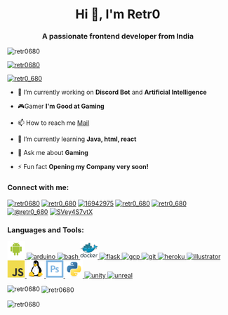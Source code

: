 <h1 align="center">Hi 👋, I'm Retr0</h1>
<h3 align="center">A passionate frontend developer from India</h3>

<p align="left"> <img src="https://komarev.com/ghpvc/?username=retr0680&label=Profile%20views&color=00ff6e&style=flat" alt="retr0680" /> </p>

<p align="left"> <a href="https://github.com/ryo-ma/github-profile-trophy"><img src="https://github-profile-trophy.vercel.app/?username=retr0680" alt="retr0680" /></a> </p>

<p align="left"> <a href="https://twitter.com/retr0_680" target="blank"><img src="https://img.shields.io/twitter/follow/retr0_680?logo=twitter&style=for-the-badge" alt="retr0_680" /></a> </p>

- 🔭 I’m currently working on **Discord Bot** and **Artificial Intelligence**

- 🎮Gamer **I'm Good at Gaming**

- 📫 How to reach me [Mail](dedsecretr0680@gmail.com)

- 🌱 I’m currently learning **Java, html, react**

- 💬 Ask me about **Gaming**

- ⚡ Fun fact **Opening my Company very soon!**

<h3 align="left">Connect with me:</h3>
<p align="left">
<a href="https://codepen.io/retr0680" target="blank"><img align="center" src="https://raw.githubusercontent.com/rahuldkjain/github-profile-readme-generator/master/src/images/icons/Social/codepen.svg" alt="retr0680" height="30" width="40" /></a>
<a href="https://twitter.com/retr0_680" target="blank"><img align="center" src="https://raw.githubusercontent.com/rahuldkjain/github-profile-readme-generator/master/src/images/icons/Social/twitter.svg" alt="retr0_680" height="30" width="40" /></a>
<a href="https://stackoverflow.com/users/16942975" target="blank"><img align="center" src="https://raw.githubusercontent.com/rahuldkjain/github-profile-readme-generator/master/src/images/icons/Social/stack-overflow.svg" alt="16942975" height="30" width="40" /></a>
<a href="https://instagram.com/retr0_680" target="blank"><img align="center" src="https://raw.githubusercontent.com/rahuldkjain/github-profile-readme-generator/master/src/images/icons/Social/instagram.svg" alt="retr0_680" height="30" width="40" /></a>
<a href="https://www.hackerrank.com/retr0_680" target="blank"><img align="center" src="https://raw.githubusercontent.com/rahuldkjain/github-profile-readme-generator/master/src/images/icons/Social/hackerrank.svg" alt="retr0_680" height="30" width="40" /></a>
<a href="https://www.hackerearth.com/@retr0_680" target="blank"><img align="center" src="https://raw.githubusercontent.com/rahuldkjain/github-profile-readme-generator/master/src/images/icons/Social/hackerearth.svg" alt="@retr0_680" height="30" width="40" /></a>
<a href="https://discord.gg/SVey4S7vtX" target="blank"><img align="center" src="https://raw.githubusercontent.com/rahuldkjain/github-profile-readme-generator/master/src/images/icons/Social/discord.svg" alt="SVey4S7vtX" height="30" width="40" /></a>
</p>

<h3 align="left">Languages and Tools:</h3>
<p align="left"> <a href="https://developer.android.com" target="_blank"> <img src="https://raw.githubusercontent.com/devicons/devicon/master/icons/android/android-original-wordmark.svg" alt="android" width="40" height="40"/> </a> <a href="https://www.arduino.cc/" target="_blank"> <img src="https://cdn.worldvectorlogo.com/logos/arduino-1.svg" alt="arduino" width="40" height="40"/> </a> <a href="https://www.gnu.org/software/bash/" target="_blank"> <img src="https://www.vectorlogo.zone/logos/gnu_bash/gnu_bash-icon.svg" alt="bash" width="40" height="40"/> </a> <a href="https://www.docker.com/" target="_blank"> <img src="https://raw.githubusercontent.com/devicons/devicon/master/icons/docker/docker-original-wordmark.svg" alt="docker" width="40" height="40"/> </a> <a href="https://flask.palletsprojects.com/" target="_blank"> <img src="https://www.vectorlogo.zone/logos/pocoo_flask/pocoo_flask-icon.svg" alt="flask" width="40" height="40"/> </a> <a href="https://cloud.google.com" target="_blank"> <img src="https://www.vectorlogo.zone/logos/google_cloud/google_cloud-icon.svg" alt="gcp" width="40" height="40"/> </a> <a href="https://git-scm.com/" target="_blank"> <img src="https://www.vectorlogo.zone/logos/git-scm/git-scm-icon.svg" alt="git" width="40" height="40"/> </a> <a href="https://heroku.com" target="_blank"> <img src="https://www.vectorlogo.zone/logos/heroku/heroku-icon.svg" alt="heroku" width="40" height="40"/> </a> <a href="https://www.adobe.com/in/products/illustrator.html" target="_blank"> <img src="https://www.vectorlogo.zone/logos/adobe_illustrator/adobe_illustrator-icon.svg" alt="illustrator" width="40" height="40"/> </a> <a href="https://developer.mozilla.org/en-US/docs/Web/JavaScript" target="_blank"> <img src="https://raw.githubusercontent.com/devicons/devicon/master/icons/javascript/javascript-original.svg" alt="javascript" width="40" height="40"/> </a> <a href="https://www.linux.org/" target="_blank"> <img src="https://raw.githubusercontent.com/devicons/devicon/master/icons/linux/linux-original.svg" alt="linux" width="40" height="40"/> </a> <a href="https://www.photoshop.com/en" target="_blank"> <img src="https://raw.githubusercontent.com/devicons/devicon/master/icons/photoshop/photoshop-line.svg" alt="photoshop" width="40" height="40"/> </a> <a href="https://www.python.org" target="_blank"> <img src="https://raw.githubusercontent.com/devicons/devicon/master/icons/python/python-original.svg" alt="python" width="40" height="40"/> </a> <a href="https://unity.com/" target="_blank"> <img src="https://www.vectorlogo.zone/logos/unity3d/unity3d-icon.svg" alt="unity" width="40" height="40"/> </a> <a href="https://unrealengine.com/" target="_blank"> <img src="https://raw.githubusercontent.com/kenangundogan/fontisto/036b7eca71aab1bef8e6a0518f7329f13ed62f6b/icons/svg/brand/unreal-engine.svg" alt="unreal" width="40" height="40"/> </a> </p>

<p><img align="left" src="https://github-readme-stats.vercel.app/api/top-langs?username=retr0680&show_icons=true&theme=dark&locale=en&layout=compact" alt="retr0680" /></p>

<p>&nbsp;<img align="center" src="https://github-readme-stats.vercel.app/api?username=retr0680&show_icons=true&theme=dark&locale=en" alt="retr0680" /></p>

<p><img align="center" src="https://github-readme-streak-stats.herokuapp.com/?user=retr0680&theme=dark" alt="retr0680" /></p>
